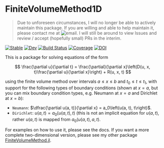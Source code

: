 # FiniteVolumeMethod1D

> Due to unforeseen circumstances, I will no longer be able to actively maintain this package. If you are willing and able to help maintain it, please contact me at ![email](https://github.com/DanielVandH/FiniteVolumeMethod.jl/assets/95613936/0cceed96-a640-4356-a78a-c5cb95944b6c). I will still be around to view Issues and review / accept (hopefully small) PRs in the interim.

[![Stable](https://img.shields.io/badge/docs-stable-blue.svg)](https://DanielVandH.github.io/FiniteVolumeMethod1D.jl/stable/)
[![Dev](https://img.shields.io/badge/docs-dev-blue.svg)](https://DanielVandH.github.io/FiniteVolumeMethod1D.jl/dev/)
[![Build Status](https://github.com/DanielVandH/FiniteVolumeMethod1D.jl/actions/workflows/CI.yml/badge.svg?branch=main)](https://github.com/DanielVandH/FiniteVolumeMethod1D.jl/actions/workflows/CI.yml?query=branch%3Amain)
[![Coverage](https://codecov.io/gh/DanielVandH/FiniteVolumeMethod1D.jl/branch/main/graph/badge.svg)](https://codecov.io/gh/DanielVandH/FiniteVolumeMethod1D.jl)
[![DOI](https://zenodo.org/badge/648601161.svg)](https://zenodo.org/badge/latestdoi/648601161)

This is a package for solving equations of the form

$$
\frac{\partial u}{\partial t} = \frac{\partial}{\partial x}\left(D(u, x, t)\frac{\partial u}{\partial x}\right) + R(u, x, t)
$$

using the finite volume method over intervals $a \leq x \leq b$ and $t_0 \leq t \leq t_1$, with support for the following types of boundary conditions (shown at $x = a$, but you can mix boundary condition types, e.g. Neumann at $x=a$ and Dirichlet at $x=b$):

- `Neumann`: $\dfrac{\partial u(a, t)}{\partial x} = a_0\left(u(a, t), t\right)$.
- `Dirichlet`: $u(a, t) = a_0\left(u(a, t), t\right)$ (this is not an implicit equation for $u(a, t)$, rather $u(a, t)$ is mapped from $a_0\left(u(a, t), a, t\right)$.

For examples on how to use it, please see the docs. If you want a more complete two-dimensional version, please see my other package [FiniteVolumeMethod.jl](https://github.com/DanielVandH/FiniteVolumeMethod.jl).
